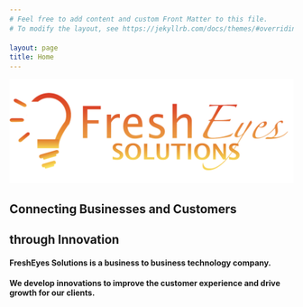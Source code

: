 ```yaml
---
# Feel free to add content and custom Front Matter to this file.
# To modify the layout, see https://jekyllrb.com/docs/themes/#overriding-theme-defaults

layout: page
title: Home
---
```


<div class="container site-container index">
	<div class="row">
		<div class="col-md-8 col-md-offset-2">
			<div class="row">
				<img
          class='index--logo'
					src="/photos/full_gradient_logo.png"
					aria-hidden="true"
				/>
			</div>
			<div class="row index--slogan">
				<h2>
          Connecting Businesses and Customers 
        </h2>	
        <h2>
          through Innovation
        </h2>
			</div>
		</div>
	</div>
	<div class="row index--description">
		<h4>
			FreshEyes Solutions is a business to business technology company.
    </h4>
    <h4>
			We develop innovations to improve the customer experience and drive growth for our clients.
		</h4>
	</div>
</div>
